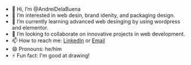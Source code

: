 - 👋 Hi, I’m @AndreiDelaBuena
- 👀 I’m interested in web desin, brand idenity, and packaging design.
- 🌱 I’m currently learning advanced web desinging by using wordpress and elementor.
- 💞️ I’m looking to collaborate on innovative projects in web development.
- 📫 How to reach me: [LinkedIn](https://www.linkedin.com/in/andrei-dela-buena-7304372a0/) or [Email](mailto:delabuenaandrei27@gmail.com)
- 😄 Pronouns: he/him
- ⚡ Fun fact: I'm good at drawing!

<!---
AndreiDelaBuena/AndreiDelaBuena is a ✨ special ✨ repository because its `README.md` (this file) appears on your GitHub profile.
You can click the Preview link to take a look at your changes.
--->
